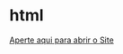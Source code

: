 # html
 
<a href="https://luiizmiranda.github.io/html/desafios/site/index.html">Aperte aqui para abrir o Site